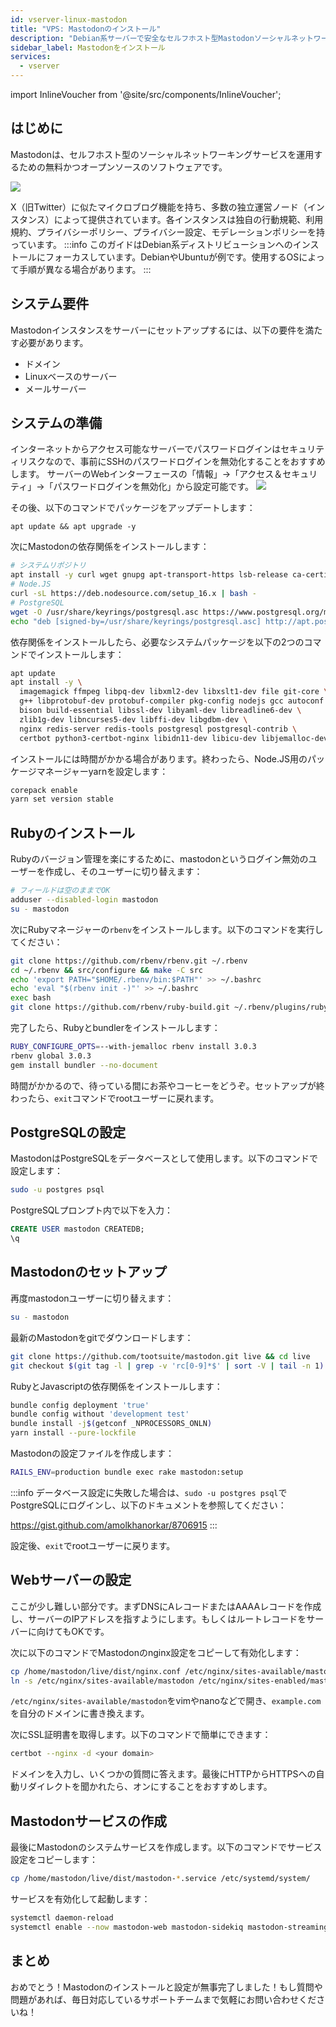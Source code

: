 ```yaml
---
id: vserver-linux-mastodon
title: "VPS: Mastodonのインストール"
description: "Debian系サーバーで安全なセルフホスト型Mastodonソーシャルネットワークをセットアップして、完全なコントロールとプライバシーを実現 → 今すぐ詳しくチェック"
sidebar_label: Mastodonをインストール
services:
  - vserver
---
```


import InlineVoucher from '@site/src/components/InlineVoucher';

## はじめに

Mastodonは、セルフホスト型のソーシャルネットワーキングサービスを運用するための無料かつオープンソースのソフトウェアです。

![](https://screensaver01.zap-hosting.com/index.php/s/tprjy6DYmZNWSDH/preview)

X（旧Twitter）に似たマイクロブログ機能を持ち、多数の独立運営ノード（インスタンス）によって提供されています。各インスタンスは独自の行動規範、利用規約、プライバシーポリシー、プライバシー設定、モデレーションポリシーを持っています。
:::info
このガイドはDebian系ディストリビューションへのインストールにフォーカスしています。DebianやUbuntuが例です。使用するOSによって手順が異なる場合があります。
:::

<InlineVoucher />

## システム要件
Mastodonインスタンスをサーバーにセットアップするには、以下の要件を満たす必要があります。
- ドメイン
- Linuxベースのサーバー
- メールサーバー

## システムの準備
インターネットからアクセス可能なサーバーでパスワードログインはセキュリティリスクなので、事前にSSHのパスワードログインを無効化することをおすすめします。
サーバーのWebインターフェースの「情報」→「アクセス＆セキュリティ」→「パスワードログインを無効化」から設定可能です。
![](https://screensaver01.zap-hosting.com/index.php/s/jYHPGg6t9qJn3gD/preview)

その後、以下のコマンドでパッケージをアップデートします：
```
apt update && apt upgrade -y
```

次にMastodonの依存関係をインストールします：
```bash
# システムリポジトリ
apt install -y curl wget gnupg apt-transport-https lsb-release ca-certificates
# Node.JS
curl -sL https://deb.nodesource.com/setup_16.x | bash -
# PostgreSQL
wget -O /usr/share/keyrings/postgresql.asc https://www.postgresql.org/media/keys/ACCC4CF8.asc
echo "deb [signed-by=/usr/share/keyrings/postgresql.asc] http://apt.postgresql.org/pub/repos/apt $(lsb_release -cs)-pgdg main" > /etc/apt/sources.list.d/postgresql.list
```

依存関係をインストールしたら、必要なシステムパッケージを以下の2つのコマンドでインストールします：
```bash
apt update
apt install -y \
  imagemagick ffmpeg libpq-dev libxml2-dev libxslt1-dev file git-core \
  g++ libprotobuf-dev protobuf-compiler pkg-config nodejs gcc autoconf \
  bison build-essential libssl-dev libyaml-dev libreadline6-dev \
  zlib1g-dev libncurses5-dev libffi-dev libgdbm-dev \
  nginx redis-server redis-tools postgresql postgresql-contrib \
  certbot python3-certbot-nginx libidn11-dev libicu-dev libjemalloc-dev
```
インストールには時間がかかる場合があります。終わったら、Node.JS用のパッケージマネージャーyarnを設定します：
```bash
corepack enable
yarn set version stable
```

## Rubyのインストール
Rubyのバージョン管理を楽にするために、mastodonというログイン無効のユーザーを作成し、そのユーザーに切り替えます：
```bash
# フィールドは空のままでOK
adduser --disabled-login mastodon
su - mastodon
```

次にRubyマネージャーの`rbenv`をインストールします。以下のコマンドを実行してください：
```bash
git clone https://github.com/rbenv/rbenv.git ~/.rbenv
cd ~/.rbenv && src/configure && make -C src
echo 'export PATH="$HOME/.rbenv/bin:$PATH"' >> ~/.bashrc
echo 'eval "$(rbenv init -)"' >> ~/.bashrc
exec bash
git clone https://github.com/rbenv/ruby-build.git ~/.rbenv/plugins/ruby-build
```
完了したら、Rubyとbundlerをインストールします：
```bash
RUBY_CONFIGURE_OPTS=--with-jemalloc rbenv install 3.0.3
rbenv global 3.0.3
gem install bundler --no-document
```
時間がかかるので、待っている間にお茶やコーヒーをどうぞ。セットアップが終わったら、`exit`コマンドでrootユーザーに戻れます。

## PostgreSQLの設定
MastodonはPostgreSQLをデータベースとして使用します。以下のコマンドで設定します：
```bash
sudo -u postgres psql
```

PostgreSQLプロンプト内で以下を入力：
```sql
CREATE USER mastodon CREATEDB;
\q
```

## Mastodonのセットアップ
再度mastodonユーザーに切り替えます：
```bash
su - mastodon
```
最新のMastodonをgitでダウンロードします：
```bash
git clone https://github.com/tootsuite/mastodon.git live && cd live
git checkout $(git tag -l | grep -v 'rc[0-9]*$' | sort -V | tail -n 1)
```
RubyとJavascriptの依存関係をインストールします：
```bash
bundle config deployment 'true'
bundle config without 'development test'
bundle install -j$(getconf _NPROCESSORS_ONLN)
yarn install --pure-lockfile
```
Mastodonの設定ファイルを作成します：
```bash
RAILS_ENV=production bundle exec rake mastodon:setup
```
:::info
データベース設定に失敗した場合は、`sudo -u postgres psql`でPostgreSQLにログインし、以下のドキュメントを参照してください：

https://gist.github.com/amolkhanorkar/8706915
:::

設定後、`exit`でrootユーザーに戻ります。

## Webサーバーの設定
ここが少し難しい部分です。まずDNSにAレコードまたはAAAAレコードを作成し、サーバーのIPアドレスを指すようにします。もしくはルートレコードをサーバーに向けてもOKです。

次に以下のコマンドでMastodonのnginx設定をコピーして有効化します：
```bash
cp /home/mastodon/live/dist/nginx.conf /etc/nginx/sites-available/mastodon
ln -s /etc/nginx/sites-available/mastodon /etc/nginx/sites-enabled/mastodon
```

`/etc/nginx/sites-available/mastodon`をvimやnanoなどで開き、`example.com`を自分のドメインに書き換えます。

次にSSL証明書を取得します。以下のコマンドで簡単にできます：
```bash
certbot --nginx -d <your domain>
```
ドメインを入力し、いくつかの質問に答えます。最後にHTTPからHTTPSへの自動リダイレクトを聞かれたら、オンにすることをおすすめします。

## Mastodonサービスの作成
最後にMastodonのシステムサービスを作成します。以下のコマンドでサービス設定をコピーします：
```sh
cp /home/mastodon/live/dist/mastodon-*.service /etc/systemd/system/
```

サービスを有効化して起動します：
```sh
systemctl daemon-reload
systemctl enable --now mastodon-web mastodon-sidekiq mastodon-streaming
```

## まとめ

おめでとう！Mastodonのインストールと設定が無事完了しました！もし質問や問題があれば、毎日対応しているサポートチームまで気軽にお問い合わせくださいね！



<InlineVoucher />